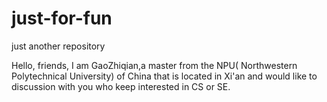 # just-for-fun

just another repository

Hello,
friends,
I am GaoZhiqian,a master from the NPU( Northwestern Polytechnical University) of China that is located in Xi'an and would like to discussion with you who keep interested in CS or SE.
